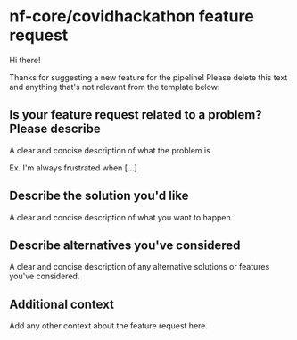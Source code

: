 # nf-core/covidhackathon feature request

Hi there!

Thanks for suggesting a new feature for the pipeline!
Please delete this text and anything that's not relevant from the template below:

## Is your feature request related to a problem? Please describe

A clear and concise description of what the problem is.

Ex. I'm always frustrated when [...]

## Describe the solution you'd like

A clear and concise description of what you want to happen.

## Describe alternatives you've considered

A clear and concise description of any alternative solutions or features you've considered.

## Additional context

Add any other context about the feature request here.
